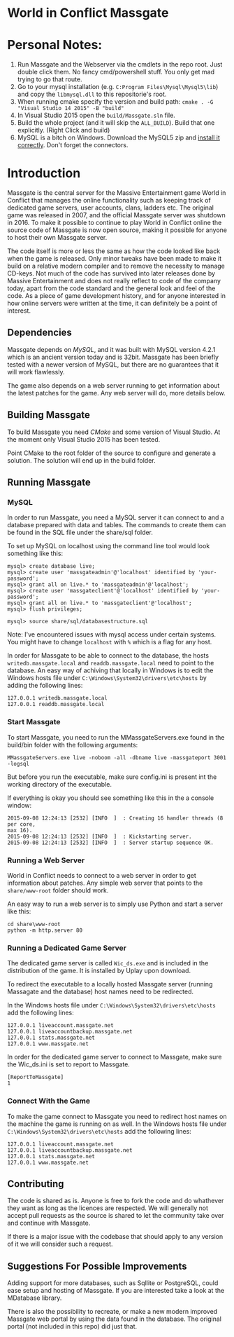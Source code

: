 # World in Conflict Massgate

# Personal Notes:

1. Run Massgate and the Webserver via the cmdlets in the repo root. Just double click them. No fancy cmd/powershell stuff. You only get mad trying to go that route.
2. Go to your mysql installation (e.g. `C:Program Files\Mysql\Mysql5\lib`) and copy the `libmysql.dll` to this repositorie's root.
3. When running cmake specify the version and build path: `cmake . -G "Visual Studio 14 2015" -B "build"`
4. In Visual Studio 2015 open the `build/Massgate.sln` file.
5. Build the whole project (and it will skip the `ALL_BUILD`). Build that one explicitly. (Right Click and build)
6. MySQL is a bitch on Windows. Download the MySQL5 zip and [install it correctly](https://roytuts.com/installing-mysql-zip-archive-in-windows/). Don't forget the connectors.

# Introduction

Massgate is the central server for the Massive Entertainment game World in 
Conflict that manages the online functionality such as keeping track 
of dedicated game servers, user accounts, clans, ladders etc. The original game 
was released in 2007, and the official Massgate server was shutdown in 2016. 
To make it possible to continue to play World in Conflict online the 
source code of Massgate is now open source, making it possible for anyone 
to host their own Massgate server.

The code itself is more or less the same as how the code looked like back
when the game is released. Only minor tweaks have been made to make it build 
on a relative modern compiler and to remove the necessity to manage CD-keys.
Not much of the code has survived into later releases done by Massive 
Entertainment and does not really reflect to code of the company today, apart
from the code standard and the general look and feel of the code. As a piece
of game development history, and for anyone interested in how online servers
were written at the time, it can definitely be a point of interest.

## Dependencies

Massgate depends on _MySQL_, and it was built with MySQL version 4.2.1 which is
an ancient version today and is 32bit. Massgate has been briefly tested with a 
newer version of MySQL, but there are no guarantees that it will work 
flawlessly.

The game also depends on a web server running to get information about the 
latest patches for the game. Any web server will do, more details below.

## Building Massgate

To build Massgate you need _CMake_ and some version of Visual Studio. At the
moment only Visual Studio 2015 has been tested.

Point CMake to the root folder of the source to configure and generate a 
solution. The solution will end up in the build folder.

## Running Massgate

### MySQL

In order to run Massgate, you need a MySQL server it can connect to and a 
database prepared with data and tables. The commands to create them can be
found in the SQL file under the share/sql folder. 

To set up MySQL on localhost using the command line tool would look 
something like this:

```
mysql> create database live;
mysql> create user 'massgateadmin'@'localhost' identified by 'your-password';
mysql> grant all on live.* to 'massgateadmin'@'localhost';
mysql> create user 'massgateclient'@'localhost' identified by 'your-password';
mysql> grant all on live.* to 'massgateclient'@'localhost';
mysql> flush privileges;

mysql> source share/sql/databasestructure.sql
```

Note: I've encountered issues with mysql access under certain systems. You might have to change `localhost` with `%` which is a flag for any host.

In order for Massgate to be able to connect to the database, the hosts
`writedb.massgate.local` and `readdb.massgate.local` need to point to the
database. An easy way of achiving that locally in Windows is to edit the 
Windows hosts file under `C:\Windows\System32\drivers\etc\hosts` by adding the
following lines:

```
127.0.0.1 writedb.massgate.local
127.0.0.1 readdb.massgate.local
```

### Start Massgate

To start Massgate, you need to run the MMassgateServers.exe found in the 
build/bin folder with the following arguments:

```
MMassgateServers.exe live -noboom -all -dbname live -massgateport 3001 -logsql
```

But before you run the executable, make sure config.ini is present int the 
working directory of the executable.

If everything is okay you should see something like this in the a console
window:

```
2015-09-08 12:24:13 [2532] [INFO  ]  : Creating 16 handler threads (8 per core,
max 16).
2015-09-08 12:24:13 [2532] [INFO  ]  : Kickstarting server.
2015-09-08 12:24:13 [2532] [INFO  ]  : Server startup sequence OK.
```

### Running a Web Server

World in Conflict needs to connect to a web server in order to get information
about patches. Any simple web server that points to the `share/www-root`
folder should work. 

An easy way to run a web server is to simply use Python 
and start a server like this:

```
cd share\www-root
python -m http.server 80
```

### Running a Dedicated Game Server

The dedicated game server is called `Wic_ds.exe` and is included in the 
distribution of the game. It is installed by Uplay upon download. 

To redirect the executable to a locally hosted Massgate server 
(running Massagate and the database) host names need to be redirected. 

In the Windows hosts file under `C:\Windows\System32\drivers\etc\hosts` 
add the following lines:

```
127.0.0.1 liveaccount.massgate.net
127.0.0.1 liveaccountbackup.massgate.net
127.0.0.1 stats.massgate.net
127.0.0.1 www.massgate.net  
```

In order for the dedicated game server to connect to Massgate, make sure the
Wic_ds.ini is set to report to Massgate.

```
[ReportToMassgate] 
1
```

### Connect With the Game

To make the game connect to Massgate you need to redirect host names on the
machine the game is running on as well. In the Windows hosts file 
under `C:\Windows\System32\drivers\etc\hosts` add the following lines:

```
127.0.0.1 liveaccount.massgate.net
127.0.0.1 liveaccountbackup.massgate.net
127.0.0.1 stats.massgate.net
127.0.0.1 www.massgate.net  
```

## Contributing 

The code is shared as is. Anyone is free to fork the code and do whathever
they want as long as the licences are respected. We will generally not accept 
pull requests as the source is shared to let the community 
take over and continue with Massgate.

If there is a major issue with the codebase that should apply to any version
of it we will consider such a request.

## Suggestions For Possible Improvements

Adding support for more databases, such as Sqllite or PostgreSQL, could ease
setup and hosting of Massgate. If you are interested take a look at the
MDatabase library.

There is also the possibility to recreate, or make a new modern improved 
Massgate web portal by using the data found in the database. The original
portal (not included in this repo) did just that.
